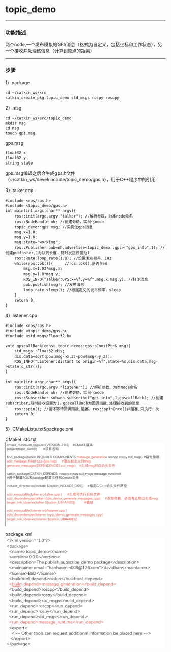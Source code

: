 # topic_demo

---

### 功能描述

两个node,一个发布模拟的GPS消息（格式为自定义，包括坐标和工作状态），另一个接收并处理该信息（计算到原点的距离）

---

### 步骤

1）package
```
cd ~/catkin_ws/src
catkin_create_pkg topic_demo std_msgs rospy roscpp
```
2）msg
```
cd ~/catkin_ws/src/topic_demo
mkdir msg
cd msg
touch gps.msg
```
gps.msg
```
float32 x
float32 y
string state
``` 
gps.msg编译之后会生成gps.h文件（~/catkin_ws/devel/include/topic_demo/gps.h），用于C++程序中的引用

3）talker.cpp
```
#include <ros/ros.h>
#include <topic_demo/gps.h>
int main(int argc,char** argv){
    ros::init(argc,argv,"talker"); //解析参数，为本node命名
    ros::NodeHandle nh; //创建句柄，实例化node
    topic_demo::gps msg; //实例化gps消息
    msg.x=1.0;
    msg.y=1.0;
    msg.state="working";
    ros::Publisher pub=nh.advertise<topic_demo::gps>("gps_info",1); //创建publisher,1为队列长度，随时发送设置为1
    ros::Rate loop_rate(1.0); //设置发布频率，1Hz
    while(ros::ok()){     //ros::ok(),是否关闭
        msg.x=1.03*msg.x;
        msg.y=1.0*msg.y;
        ROS_INFO("Talker:GPS:x=%f,y=%f",msg.x,msg.y); //打印消息
        pub.publish(msg); //发布消息
        loop_rate.sleep(); //根据定义的发布频率，sleep
    }
    return 0;
}
```
4）listener.cpp
```
#include <ros/ros.h>
#include <topic_demo/gps.h>
#include <std_msgs/Float32.h>

void gpscallBack(const topic_demo::gps::ConstPtr& msg){
    std_msgs::Float32 dis;
    dis.data=sqrt(pow(msg->x,2)+pow(msg->y,2));
    ROS_INFO("Listener:distant to origin=%f",state=%s,dis.data,msg->state.c_str());
}

int main(int argc,char** argv){
    ros::init(argc,argv,"listener"); //解析参数，为本node命名
    ros::NodeHandle nh; //创建句柄，实例化node
    ros::Subscriber sub=nh.subscribe("gps_info",1,gpscallBack); //创建subscriber,随时接收设置为1，gpscallBack为回调函数,处理接收到的消息
    ros::spin(); //循环等待回调函数,阻塞，ros::spinOnce()非阻塞,只执行一次
    return 0;
}
```

5）CMakeLists.txt&package.xml

CMakeLists.txt
![Alt text](1698742628092.png)

package.xml
![Alt text](1698742684449.png)